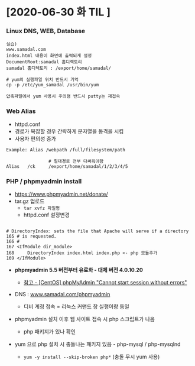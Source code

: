 # [2020-06-30 화 TIL ]

### Linux DNS, WEB, Database

```shell
실습)
www.samadal.com
index.html 내용이 화면에 출력되게 설정
DocumentRoot:samadal 홈디렉토리
samadal 홈디렉토리 : /export/home/samadal/

# yum의 실행파일 위치 반드시 기억
cp -p /etc/yum_samadal /usr/bin/yum 

압축파일에서 yum 사용시 주의점 반드시 putty는 재접속
```



### Web Alias

- httpd.conf
- 경로가 복잡할 경우 간략하게 문자열을 동격을 시킴 
- 사용자 편의성 증가 

```shell
Example: Alias /webpath /full/filesystem/path

				# 절대경로 전부 다써줘야함 
Alias	/ck		/export/home/samadal/1/2/3/4/5
```





### PHP / phpmyadmin install

- https://www.phpmyadmin.net/donate/
- tar.gz 업로드 
  - `tar xvfz 파일명`
  - httpd.conf 설정변경 

```shell

# DirectoryIndex: sets the file that Apache will serve if a directory
165 # is requested.
166 #
167 <IfModule dir_module>
168     DirectoryIndex index.html index.php <- php 모듈추가 
169 </IfModule>

```



- **phpmyadmin 5.5 버전부터 유료화 - 대체 버전 4.0.10.20** 
  - [참고 - [CentOS] phpMyAdmin "Cannot start session without errors"](https://webdir.tistory.com/183)
- DNS : www.samadal.com/phpmyadmin
  - 디비 계정 접속 = 리눅스 커맨드 창 실행이랑 동일 



- phpmyadmin 설치 이후 웹 사이트 접속 시 php 스크립트가 나옴
  - php 패키지가 있나 확인 
- yum 으로 php 설치 시 충돌나는 패키지 있음 - php-mysql  / php-mysqlnd
  - `yum -y install --skip-broken php*` (충돌 무시 yum 사용)